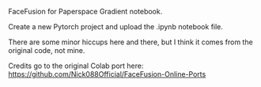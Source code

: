 FaceFusion for Paperspace Gradient notebook.

Create a new Pytorch project and upload the .ipynb notebook file.

There are some minor hiccups here and there, but I think it comes from the original code, not mine.

Credits go to the original Colab port here: https://github.com/Nick088Official/FaceFusion-Online-Ports
